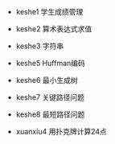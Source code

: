 * keshe1 学生成绩管理

* keshe2 算术表达式求值

* keshe3 字符串

* keshe5 Huffman编码

* keshe6 最小生成树

* keshe7 关键路径问题 

* keshe8 最短路径问题

* xuanxiu4 用扑克牌计算24点


